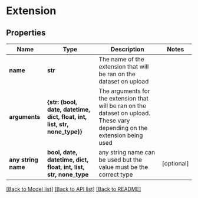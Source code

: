 # Extension


## Properties
Name | Type | Description | Notes
------------ | ------------- | ------------- | -------------
**name** | **str** | The name of the extension that will be ran on the dataset on upload | 
**arguments** | **{str: (bool, date, datetime, dict, float, int, list, str, none_type)}** | The arguments for the extension that will be ran on the dataset on upload. These vary depending on the extension being used  | 
**any string name** | **bool, date, datetime, dict, float, int, list, str, none_type** | any string name can be used but the value must be the correct type | [optional]

[[Back to Model list]](../README.md#documentation-for-models) [[Back to API list]](../README.md#documentation-for-api-endpoints) [[Back to README]](../README.md)


